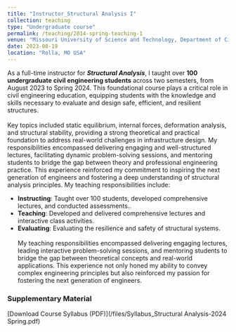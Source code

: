 ```yaml
---
title: "Instructor_Structural Analysis I"
collection: teaching
type: "Undergraduate course"
permalink: /teaching/2014-spring-teaching-1
venue: "Missouri University of Science and Technology, Department of Civil, Architectural and Environmental Engineering"
date: 2023-08-19
location: "Rolla, MO USA"
---
```

As a full-time instructor for **_Structural Analysis_**, I taught over **100 undergraduate civil engineering students** across two semesters, from August 2023 to Spring 2024. This foundational course plays a critical role in civil engineering education, equipping students with the knowledge and skills necessary to evaluate and design safe, efficient, and resilient structures. 
<br/> <br/> Key topics included static equilibrium, internal forces, deformation analysis, and structural stability, providing a strong theoretical and practical foundation to address real-world challenges in infrastructure design. My responsibilities encompassed delivering engaging and well-structured lectures, facilitating dynamic problem-solving sessions, and mentoring students to bridge the gap between theory and professional engineering practice. This experience reinforced my commitment to inspiring the next generation of engineers and fostering a deep understanding of structural analysis principles. My teaching responsibilities include:  
- **Instructing**: Taught over 100 students, developed comprehensive lectures, and conducted assessments..  
- **Teaching**: Developed and delivered comprehensive lectures and interactive class activities.  
- **Evaluating**: Evaluating the resilience and safety of structural systems.
<br/> <br/> My teaching responsibilities encompassed delivering engaging lectures, leading interactive problem-solving sessions, and mentoring students to bridge the gap between theoretical concepts and real-world applications. This experience not only honed my ability to convey complex engineering principles but also reinforced my passion for fostering the next generation of engineers.
### **Supplementary Material**
[Download Course Syllabus (PDF)](/files/Syllabus_Structural Analysis-2024 Spring.pdf)

